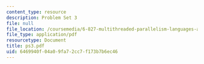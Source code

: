 ```yaml
---
content_type: resource
description: Problem Set 3
file: null
file_location: /coursemedia/6-827-multithreaded-parallelism-languages-and-compilers-fall-2002/6469940f04a09fa72cc7f173b7b6ec46_ps3.pdf
file_type: application/pdf
resourcetype: Document
title: ps3.pdf
uid: 6469940f-04a0-9fa7-2cc7-f173b7b6ec46
---
```

